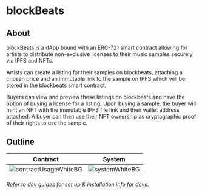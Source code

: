 # blockBeats
## About
blockBeats is a dApp bound with an ERC-721 smart contract allowing for artists to distribute non-exclusive licenses to their music samples securely via IPFS and NFTs. 

Artists can create a listing for their samples on blockbeats, attaching a chosen price and an immutable link to the sample on IPFS which will be stored in the blockbeats smart contract. 

Buyers can view and preview these listings on blockbeats and have the option of buying a license for a listing. Upon buying a sample, the buyer will mint an NFT with the immutable IPFS file link and their wallet address attached. A buyer can then use their NFT ownership as cryptographic proof of their rights to use the sample.

## Outline
| Contract | System |
| --- | --- |
| ![contractUsageWhiteBG](https://user-images.githubusercontent.com/57472912/114683723-999d4780-9d53-11eb-9a85-11a030f6cf0a.png) | ![systemWhiteBG](https://user-images.githubusercontent.com/57472912/114684631-71faaf00-9d54-11eb-94a6-b39c1007acb5.png) |

*Refer to [dev guides](dev-guide.md) for set up & installation info for devs.*